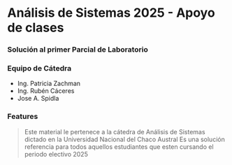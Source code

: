 # Análisis de Sistemas 2025 - Apoyo de clases
### Solución al primer Parcial de Laboratorio

### Equipo de Cátedra
- Ing. Patricia Zachman
- Ing. Rubén Cáceres
- Jose A. Spidla

### Features

> Este material le pertenece a la cátedra de Análisis de Sistemas dictado en la Universidad Nacional del Chaco Austral
> Es una solución referencia para todos aquellos estudiantes que esten cursando el periodo electivo 2025

